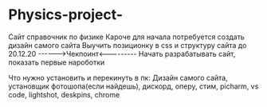# Physics-project-
Сайт справочник по физике
Кароче для начала потребуется создать дизайн самого сайта
Выучить позиционку в css и структуру сайта до 20.12.20
------>Чекпоинт<---------
Начать разрабатывать сайт, показать первые нароботки




Что нужно установить и перекинуть в пк:
Дизайн самого сайта, установщик фотошопа(если найдешь), дискорд, оперу, стим, picharm, vs code, lightshot, deskpins, chrome 
